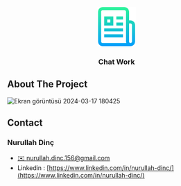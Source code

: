 


<div align="center">
  <a href="https://github.com/github_username/repo_name">
    <img src="https://raw.githubusercontent.com/enesdmc0/react-country-info/main/images/logo.png" alt="Logo" width="90" height="90">
  </a>
<h3 align="center">Chat Work</h3>
</div>



## About The Project
 
 

![Ekran görüntüsü 2024-03-17 180425](https://github.com/NurullahDnc/chat-website/assets/150585098/7a8515eb-d779-4731-bd8f-bed6878d70fd)




  ## Contact

  ### Nurullah Dinç

  - [ ✉️ nurullah.dinc.156@gmail.com]()
  - Linkedin : [https://www.linkedin.com/in/nurullah-dinc/](https://www.linkedin.com/in/nurullah-dinc/)
